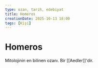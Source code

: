 ```yaml
---
type: ozan, tarih, edebiyat
title: Homeros
creationDate: 2025-10-13 18:00
tags: [Kişi]
---
```


# Homeros

Mitolojinin en bilinen ozanı. Bir [[Aedler]]'dir. 